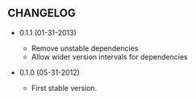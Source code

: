 CHANGELOG
---------

* 0.1.1 (01-31-2013)

  * Remove unstable dependencies
  * Allow wider version intervals for dependencies

* 0.1.0 (05-31-2012)

  * First stable version.
